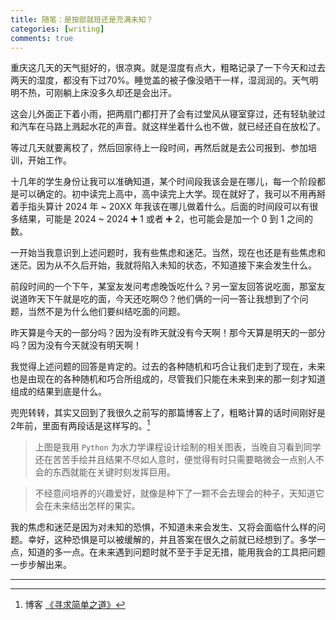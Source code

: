 ```yaml
---
title: 随笔：是按部就班还是充满未知？
categories: [writing]
comments: true
---
```


重庆这几天的天气挺好的，很凉爽。就是湿度有点大，粗略记录了一下今天和过去两天的湿度，都没有下过70%。睡觉盖的被子像没晒干一样，湿润润的。天气明明不热，可刚躺上床没多久却还是会出汗。

这会儿外面正下着小雨，把两扇门都打开了会有过堂风从寝室穿过，还有轻轨驶过和汽车在马路上溅起水花的声音。就这样坐着什么也不做，就已经还自在放松了。

等过几天就要离校了，然后回家待上一段时间，再然后就是去公司报到、参加培训，开始工作。

十几年的学生身份让我可以准确知道，某个时间段我该会是在哪儿，每一个阶段都是可以确定的。初中读完上高中，高中读完上大学。现在就好了，我可以不用再掰着手指头算计 2024 年 ~ 20XX 年我该在哪儿做着什么。后面的时间段可以有很多结果，可能是 2024 ~ 2024 ➕ 1 或者 ➕ 2，也可能会是加一个 0 到 1 之间的数。

一开始当我意识到上述问题时，我有些焦虑和迷茫。当然，现在也还是有些焦虑和迷茫。因为从不久后开始，我就将陷入未知的状态，不知道接下来会发生什么。

前段时间的一个下午，某室友发问考虑晚饭吃什么？另一室友回答说吃面，那室友说道昨天下午就是吃的面，今天还吃啊😯？他们俩的一问一答让我想到了个问题，当然不是为什么他们要纠结吃面的问题。

昨天算是今天的一部分吗？因为没有昨天就没有今天啊！那今天算是明天的一部分吗？因为没有今天就没有明天啊！

我觉得上述问题的回答是肯定的。过去的各种随机和巧合让我们走到了现在，未来也是由现在的各种随机和巧合所组成的，尽管我们只能在未来到来的那一刻才知道组成的结果到底是什么。

兜兜转转，其实又回到了我很久之前写的那篇博客上了，粗略计算的话时间刚好是2年前，里面有两段话是这样写的。[^1]

> 上图是我用 `Python` 为水力学课程设计绘制的相关图表，当晚自习看到同学还在苦苦手绘并且结果不尽如人意时，便觉得有时只需要略微会一点别人不会的东西就能在关键时刻发挥巨用。

> 不经意间培养的兴趣爱好，就像是种下了一颗不会去理会的种子，天知道它会在未来结出怎样的果实。

我的焦虑和迷茫是因为对未知的恐惧，不知道未来会发生、又将会面临什么样的问题。幸好，这种恐惧是可以被缓解的，并且答案在很久之前就已经想到了。多学一点，知道的多一点。在未来遇到问题时就不至于手足无措，能用我会的工具把问题一步步解出来。

---

[^1]: 博客 [《寻求简单之道》](https://qiulinxin.github.io/2022-06/%E5%AF%BB%E6%B1%82%E7%AE%80%E5%8D%95%E4%B9%8B%E9%81%93)